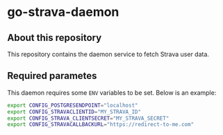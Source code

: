 # go-strava-daemon

## About this repository

This repository contains the daemon service to fetch Strava user data.

## Required parametes

This daemon requires some `ENV` variables to be set. Below is an example:

```sh
export CONFIG_POSTGRESENDPOINT="localhost"
export CONFIG_STRAVACLIENTID="MY_STRAVA_ID"
export CONFIG_STRAVA_CLIENTSECRET="MY_STRAVA_SECRET"
export CONFIG_STRAVACALLBACKURL="https://redirect-to-me.com"
```
